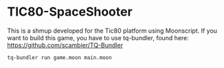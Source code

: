 # TIC80-SpaceShooter

This is a shmup developed for the Tic80 platform using Moonscript. 
If you want to build this game, you have to use tq-bundler, found here: https://github.com/scambier/TQ-Bundler

`tq-bundler run game.moon main.moon`

